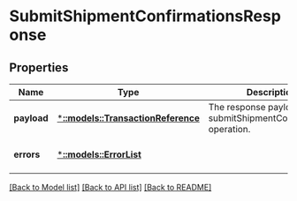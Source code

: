 # SubmitShipmentConfirmationsResponse

## Properties
Name | Type | Description | Notes
------------ | ------------- | ------------- | -------------
**payload** | [***::models::TransactionReference**](TransactionReference.md) | The response payload for the submitShipmentConfirmations operation. | [optional] [default to null]
**errors** | [***::models::ErrorList**](ErrorList.md) |  | [optional] [default to null]

[[Back to Model list]](../README.md#documentation-for-models) [[Back to API list]](../README.md#documentation-for-api-endpoints) [[Back to README]](../README.md)


